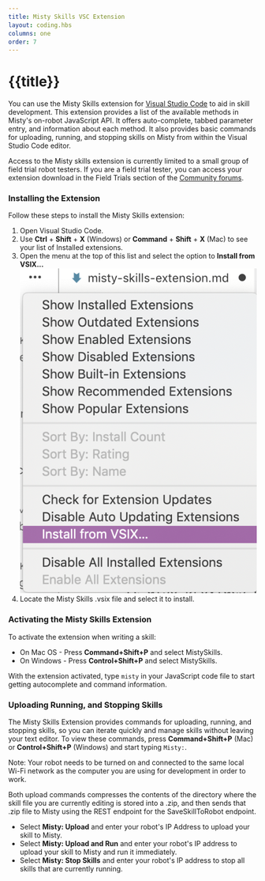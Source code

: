 ```yaml
---
title: Misty Skills VSC Extension
layout: coding.hbs
columns: one
order: 7
---
```


# {{title}}

You can use the Misty Skills extension for [Visual Studio Code](https://code.visualstudio.com/) to aid in skill development. This extension provides a list of the available methods in Misty's on-robot JavaScript API. It offers auto-complete, tabbed parameter entry, and information about each method. It also provides basic commands for uploading, running, and stopping skills on Misty from within the Visual Studio Code editor.

Access to the Misty skills extension is currently limited to a small group of field trial robot testers. If you are a field trial tester, you can access your extension download in the Field Trials section of the [Community forums](https://community.mistyrobotics.com/).

### Installing the Extension

Follow these steps to install the Misty Skills extension:

1. Open Visual Studio Code.
2. Use **Ctrl** + **Shift** + **X** (Windows) or **Command** + **Shift** + **X** (Mac) to see your list of Installed extensions.
3. Open the menu at the top of this list and select the option to **Install from VSIX...** ![Install from VSIX menu](../../../assets/images/install-from-vsix.png)
4. Locate the Misty Skills .vsix file and select it to install.

### Activating the Misty Skills Extension

To activate the extension when writing a skill:
* On Mac OS - Press **Command+Shift+P** and select MistySkills.
* On Windows - Press **Control+Shift+P** and select MistySkills.

With the extension activated, type `misty` in your JavaScript code file to start getting autocomplete and command information.

### Uploading Running, and Stopping Skills

The Misty Skills Extension provides commands for uploading, running, and stopping skills, so you can iterate quickly and manage skills without leaving your text editor. To view these commands, press **Command+Shift+P** (Mac) or **Control+Shift+P** (Windows) and start typing `Misty:`.

Note: Your robot needs to be turned on and connected to the same local Wi-Fi network as the computer you are using for development in order to work.

Both upload commands compresses the contents of the directory where the skill file you are currently editing is stored into a .zip, and then sends that .zip file to Misty using the REST endpoint for the SaveSkillToRobot endpoint.

* Select **Misty: Upload** and enter your robot's IP Address to upload your skill to Misty.
* Select **Misty: Upload and Run** and enter your robot's IP address to upload your skill to Misty and run it immediately.
* Select **Misty: Stop Skills** and enter your robot's IP address to stop all skills that are currently running.
